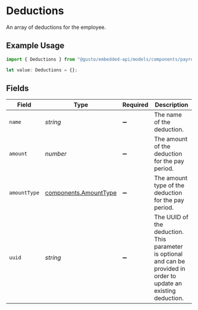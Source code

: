 # Deductions

An array of deductions for the employee.

## Example Usage

```typescript
import { Deductions } from "@gusto/embedded-api/models/components/payrollemployeecompensationstype.js";

let value: Deductions = {};
```

## Fields

| Field                                                                                                               | Type                                                                                                                | Required                                                                                                            | Description                                                                                                         |
| ------------------------------------------------------------------------------------------------------------------- | ------------------------------------------------------------------------------------------------------------------- | ------------------------------------------------------------------------------------------------------------------- | ------------------------------------------------------------------------------------------------------------------- |
| `name`                                                                                                              | *string*                                                                                                            | :heavy_minus_sign:                                                                                                  | The name of the deduction.                                                                                          |
| `amount`                                                                                                            | *number*                                                                                                            | :heavy_minus_sign:                                                                                                  | The amount of the deduction for the pay period.                                                                     |
| `amountType`                                                                                                        | [components.AmountType](../../models/components/amounttype.md)                                                      | :heavy_minus_sign:                                                                                                  | The amount type of the deduction for the pay period.                                                                |
| `uuid`                                                                                                              | *string*                                                                                                            | :heavy_minus_sign:                                                                                                  | The UUID of the deduction. This parameter is optional and can be provided in order to update an existing deduction. |